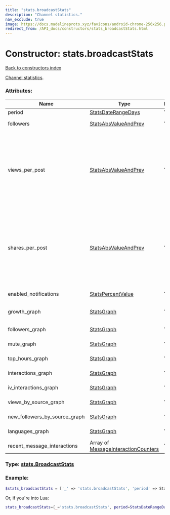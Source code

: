 ```yaml
---
title: "stats.broadcastStats"
description: "Channel statistics."
nav_exclude: true
image: https://docs.madelineproto.xyz/favicons/android-chrome-256x256.png
redirect_from: /API_docs/constructors/stats_broadcastStats.html
---
```

# Constructor: stats.broadcastStats  
[Back to constructors index](index.md)



[Channel statistics](https://core.telegram.org/api/stats).

### Attributes:

| Name     |    Type       | Required | Description |
|----------|---------------|----------|-------------|
|period|[StatsDateRangeDays](../types/StatsDateRangeDays.md) | Yes|Period in consideration|
|followers|[StatsAbsValueAndPrev](../types/StatsAbsValueAndPrev.md) | Yes|Follower count change for period in consideration|
|views\_per\_post|[StatsAbsValueAndPrev](../types/StatsAbsValueAndPrev.md) | Yes|`total_viewcount/postcount`, for posts posted during the period in consideration (`views_per_post`). <br>Note that in this case, `current` refers to the `period` in consideration (`min_date` till `max_date`), and `prev` refers to the previous period (`(min_date - (max_date - min_date))` till `min_date`).|
|shares\_per\_post|[StatsAbsValueAndPrev](../types/StatsAbsValueAndPrev.md) | Yes|`total_viewcount/postcount`, for posts posted during the period in consideration (`views_per_post`). <br>Note that in this case, `current` refers to the `period` in consideration (`min_date` till `max_date`), and `prev` refers to the previous period (`(min_date - (max_date - min_date))` till `min_date`)|
|enabled\_notifications|[StatsPercentValue](../types/StatsPercentValue.md) | Yes|Percentage of subscribers with enabled notifications|
|growth\_graph|[StatsGraph](../types/StatsGraph.md) | Yes|Channel growth graph (absolute subscriber count)|
|followers\_graph|[StatsGraph](../types/StatsGraph.md) | Yes|Followers growth graph (relative subscriber count)|
|mute\_graph|[StatsGraph](../types/StatsGraph.md) | Yes|Muted users graph (relative)|
|top\_hours\_graph|[StatsGraph](../types/StatsGraph.md) | Yes|Views per hour graph (absolute)|
|interactions\_graph|[StatsGraph](../types/StatsGraph.md) | Yes|Interactions graph (absolute)|
|iv\_interactions\_graph|[StatsGraph](../types/StatsGraph.md) | Yes|IV interactions graph (absolute)|
|views\_by\_source\_graph|[StatsGraph](../types/StatsGraph.md) | Yes|Views by source graph (absolute)|
|new\_followers\_by\_source\_graph|[StatsGraph](../types/StatsGraph.md) | Yes|New followers by source graph (absolute)|
|languages\_graph|[StatsGraph](../types/StatsGraph.md) | Yes|Subscriber language graph (piechart)|
|recent\_message\_interactions|Array of [MessageInteractionCounters](../types/MessageInteractionCounters.md) | Yes|Recent message interactions|



### Type: [stats.BroadcastStats](../types/stats.BroadcastStats.md)


### Example:

```php
$stats_broadcastStats = ['_' => 'stats.broadcastStats', 'period' => StatsDateRangeDays, 'followers' => StatsAbsValueAndPrev, 'views_per_post' => StatsAbsValueAndPrev, 'shares_per_post' => StatsAbsValueAndPrev, 'enabled_notifications' => StatsPercentValue, 'growth_graph' => StatsGraph, 'followers_graph' => StatsGraph, 'mute_graph' => StatsGraph, 'top_hours_graph' => StatsGraph, 'interactions_graph' => StatsGraph, 'iv_interactions_graph' => StatsGraph, 'views_by_source_graph' => StatsGraph, 'new_followers_by_source_graph' => StatsGraph, 'languages_graph' => StatsGraph, 'recent_message_interactions' => [MessageInteractionCounters, MessageInteractionCounters]];
```  


Or, if you're into Lua:

```lua
stats_broadcastStats={_='stats.broadcastStats', period=StatsDateRangeDays, followers=StatsAbsValueAndPrev, views_per_post=StatsAbsValueAndPrev, shares_per_post=StatsAbsValueAndPrev, enabled_notifications=StatsPercentValue, growth_graph=StatsGraph, followers_graph=StatsGraph, mute_graph=StatsGraph, top_hours_graph=StatsGraph, interactions_graph=StatsGraph, iv_interactions_graph=StatsGraph, views_by_source_graph=StatsGraph, new_followers_by_source_graph=StatsGraph, languages_graph=StatsGraph, recent_message_interactions={MessageInteractionCounters}}

```


